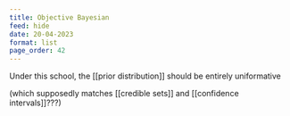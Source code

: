 ```yaml
---
title: Objective Bayesian
feed: hide
date: 20-04-2023
format: list
page_order: 42
---
```



Under this school, the [[prior distribution]] should be entirely uniformative

(which supposedly matches [[credible sets]] and [[confidence intervals]]???)